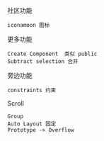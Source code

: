 社区功能

```
iconamoon 图标
```

更多功能

```
Create Component  类似 public
Subtract selection 合并
```

旁边功能

```
constraints 约束
```

Scroll

```
Group
Auto Layout 固定
Prototype -> Overflow
```

